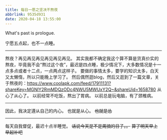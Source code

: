```yaml
---
title: 每日一愿之坚决不熬夜
abbrlink: 9535d931
date: 2020-04-18 13:55:00
---
```

What's past is prologue.

<!--more-->宁愿五点起，也不一点睡。


----------


熬夜？再见再见再见再见再见再见。
其实我都不确定我这个算不算是货真价实的熬夜，毕竟我不会“熬过这个夜”，最迟是四点睡，极少情况下，大多数情况是十一点多点或者十二点，一点两点这样子。
要做的事情太多，要学的知识太多，白天又太懒惰，所以只能晚上学习了。
然后偶然逛blog，然后又逛到了一篇文章，关于熬夜的：<https://www.coolapk.com/feed/17911131?shareKey=MGNlY2RmMDQzODc4NWU5MWUxY2Q~&shareUid=1658780>
从心了从心了。
以前经常不吃饭，熬出了胃病。
以前总是玩电脑，有了颈椎病。


----------
因此，我决定遵从自己的内心。
也就是从心。
~~也就是怂~~


----------
每天自我督促，最迟十点半睡觉。
~~话说今天是不是周摘的日子。。~~
~~算了明天早上早起补吧~~